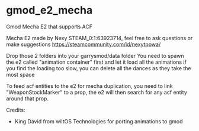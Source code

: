 # gmod_e2_mecha
Gmod Mecha E2 that supports ACF

Mecha E2 made by Nexy STEAM_0:1:63923714, feel free to ask questions or make suggestions
https://steamcommunity.com/id/nexytpowa/

Drop those 2 folders into your garrysmod/data folder
You need to spawn the e2 called "animation container" first and let it load all the animations
if you find the loading too slow, you can delete all the dances as they take the most space

To feed acf entities to the e2 for mecha duplication, you need to link "WeaponStockMarker" to a prop, the e2 will then search for any acf entity around that prop.


Credits:
- King David from wiltOS Technologies for porting animations to gmod
